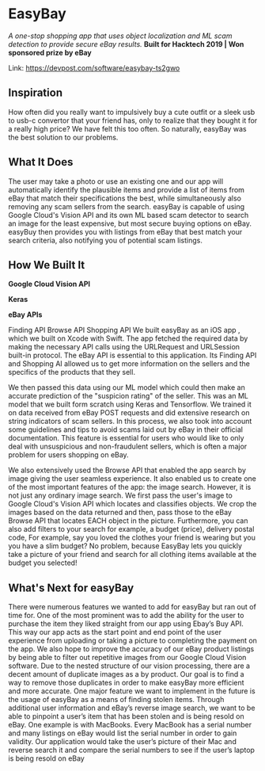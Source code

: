 # EasyBay
*A one-stop shopping app that uses object localization and ML scam detection to provide secure eBay results.*
**Built for Hacktech 2019 | Won sponsored prize by eBay**

Link: https://devpost.com/software/easybay-ts2gwo

## Inspiration
How often did you really want to impulsively buy a cute outfit or a sleek usb to usb-c convertor that your friend has, only to realize that they bought it for a really high price? We have felt this too often. So naturally, easyBay was the best solution to our problems.


## What It Does
The user may take a photo or use an existing one and our app will automatically identify the plausible items and provide a list of items from eBay that match their specifications the best, while simultaneously also removing any scam sellers from the search. easyBay is capable of using Google Cloud's Vision API and its own ML based scam detector to search an image for the least expensive, but most secure buying options on eBay. easyBuy then provides you with listings from eBay that best match your search criteria, also notifying you of potential scam listings.


## How We Built It
**Google Cloud Vision API**

**Keras**

**eBay APIs**

Finding API
Browse API
Shopping API
We built easyBay as an iOS app , which we built on Xcode with Swift. The app fetched the required data by making the necessary API calls using the URLRequest and URLSession built-in protocol. The eBay API is essential to this application. Its Finding API and Shopping AI allowed us to get more information on the sellers and the specifics of the products that they sell.

We then passed this data using our ML model which could then make an accurate prediction of the "suspicion rating" of the seller. This was an ML model that we built form scratch using Keras and Tensorflow. We trained it on data received from eBay POST requests and did extensive research on string indicators of scam sellers. In this process, we also took into account some guidelines and tips to avoid scams laid out by eBay in their official documentation. This feature is essential for users who would like to only deal with unsuspicious and non-fraudulent sellers, which is often a major problem for users shopping on eBay.

We also extensively used the Browse API that enabled the app search by image giving the user seamless experience. It also enabled us to create one of the most important features of the app: the image search. However, it is not just any ordinary image search. We first pass the user's image to Google Cloud's Vision API which locates and classifies objects. We crop the images based on the data returned and then, pass those to the eBay Browse API that locates EACH object in the picture. Furthermore, you can also add filters to your search for example, a budget (price), delivery postal code, For example, say you loved the clothes your friend is wearing but you you have a slim budget? No problem, because EasyBay lets you quickly take a picture of your friend and search for all clothing items available at the budget you selected!

## What's Next for easyBay
There were numerous features we wanted to add for easyBay but ran out of time for. One of the most prominent was to add the ability for the user to purchase the item they liked straight from our app using Ebay’s Buy API.  This way our app acts as the start point and end point of the user experience from uploading or taking a picture to completing the payment on the app. We also hope to improve the accuracy of our eBay product listings by being able to filter out repetitive images from our Google Cloud Vision software. Due to the nested structure of our vision processing, there are a decent amount of duplicate images as a by product. Our goal is to find a way to remove those duplicates in order to make easyBay more efficient and more accurate. One major feature we want to implement in the future is the usage of easyBay as a means of finding stolen items. Through additional user information and eBay’s reverse image search, we want to be able to pinpoint a user’s item that has been stolen and is being resold on eBay. One example is with MacBooks. Every MacBook has a serial number and many listings on eBay would list the serial number in order to gain validity. Our application would take the user’s picture of their Mac and reverse search it and compare the serial numbers to see if the user’s laptop is being resold on eBay
